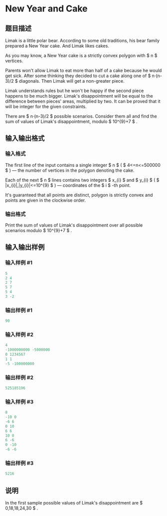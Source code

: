 # New Year and Cake

## 题目描述

Limak is a little polar bear. According to some old traditions, his bear family prepared a New Year cake. And Limak likes cakes.

As you may know, a New Year cake is a strictly convex polygon with $ n $ vertices.

Parents won't allow Limak to eat more than half of a cake because he would get sick. After some thinking they decided to cut a cake along one of $ n·(n-3)/2 $ diagonals. Then Limak will get a non-greater piece.

Limak understands rules but he won't be happy if the second piece happens to be much bigger. Limak's disappointment will be equal to the difference between pieces' areas, multiplied by two. It can be proved that it will be integer for the given constraints.

There are $ n·(n-3)/2 $ possible scenarios. Consider them all and find the sum of values of Limak's disappointment, modulo $ 10^{9}+7 $ .

## 输入输出格式

### 输入格式

The first line of the input contains a single integer $ n $ ( $ 4<=n<=500000 $ ) — the number of vertices in the polygon denoting the cake.

Each of the next $ n $ lines contains two integers $ x_{i} $ and $ y_{i} $ ( $ |x_{i}|,|y_{i}|<=10^{9} $ ) — coordinates of the $ i $ -th point.

It's guaranteed that all points are distinct, polygon is strictly convex and points are given in the clockwise order.

### 输出格式

Print the sum of values of Limak's disappointment over all possible scenarios modulo $ 10^{9}+7 $ .

## 输入输出样例

### 输入样例 #1

```cpp
5
2 4
2 7
5 7
5 4
3 -2

```
### 输出样例 #1

```cpp
90

```
### 输入样例 #2

```cpp
4
-1000000000 -5000000
0 1234567
1 1
-5 -100000000

```
### 输出样例 #2

```cpp
525185196

```
### 输入样例 #3

```cpp
8
-10 0
-6 6
0 10
6 6
10 0
6 -6
0 -10
-6 -6

```
### 输出样例 #3

```cpp
5216

```
## 说明

In the first sample possible values of Limak's disappointment are $ 0,18,18,24,30 $ .

